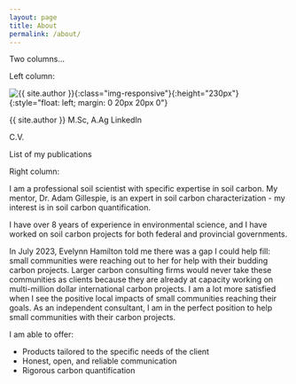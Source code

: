 ```yaml
---
layout: page
title: About
permalink: /about/
---
```


Two columns...

Left column:

![{{ site.author }}](/assets/test.jpeg){:class="img-responsive"}{:height="230px"}{:style="float: left; margin: 0 20px 20px 0"}

{{ site.author }}
M.Sc, A.Ag
LinkedIn

C.V.

List of my publications

Right column:

I am a professional soil scientist with specific expertise in soil carbon.
My mentor, Dr. Adam Gillespie, is an expert in soil carbon characterization - my interest is in soil carbon quantification.

I have over 8 years of experience in environmental science, and I have worked on soil carbon projects for both federal and provincial governments.

In July 2023, Evelynn Hamilton told me there was a gap I could help fill: small communities were reaching out to her for help with their budding carbon projects.
Larger carbon consulting firms would never take these communities as clients because they are already at capacity working on multi-million dollar international carbon projects.
I am a lot more satisfied when I see the positive local impacts of small communities reaching their goals.
As an independent consultant, I am in the perfect position to help small communities with their carbon projects.

I am able to offer:
- Products tailored to the specific needs of the client
- Honest, open, and reliable communication
- Rigorous carbon quantification
